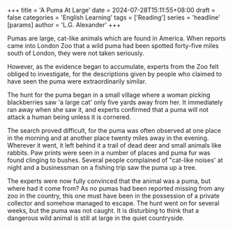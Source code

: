 +++
title = 'A Puma At Large'
date = 2024-07-28T15:11:55+08:00
draft = false
categories = 'English Learning'
tags = ['Reading']
series = 'headline'
[params]
  author = 'L.G. Alexander'
+++

Pumas are large, cat-like animals which are found in America. When reports came into London Zoo that a wild puma had been spotted forty-five miles south of London, they were not taken seriously.

<!--more-->

However, as the evidence began to accumulate, experts from the Zoo felt obliged to investigate, for the descriptions given by people who claimed to have seen the puma were extraordinarily similar.

The hunt for the puma began in a small village where a woman picking blackberries saw 'a large cat' only five yards away from her. It immediately ran away when she saw it, and experts confirmed that a puma will not attack a human being unless it is cornered.

The search proved difficult, for the puma was often observed at one place in the morning and at another place twenty miles away in the evening. Wherever it went, it left behind it a trail of dead deer and small animals like rabbits. Paw prints were seen in a number of places and puma fur was found clinging to bushes. Several people complained of "cat-like noises' at night and a businessman on a fishing trip saw the puma up a tree.

The experts were now fully convinced that the animal was a puma, but where had it come from? As no pumas had been reported missing from any zoo in the country, this one must have been in the possession of a private collector and somehow managed to escape. The hunt went on for several weeks, but the puma was not caught. It is disturbing to think that a dangerous wild animal is still at large in the quiet countryside.
